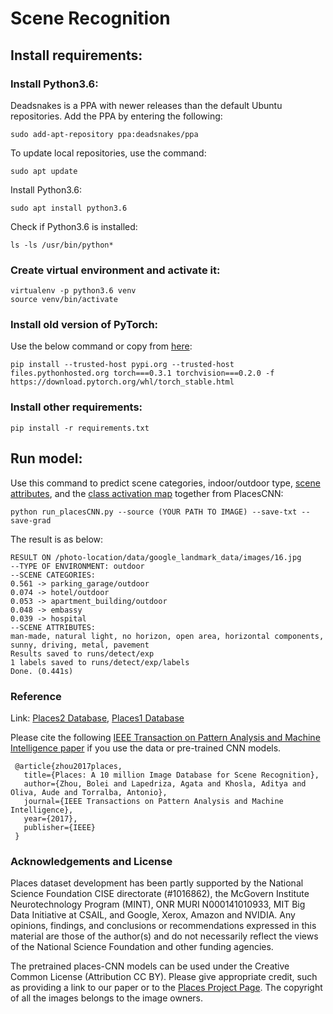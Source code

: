 # Scene Recognition

## Install requirements:

### Install Python3.6:
Deadsnakes is a PPA with newer releases than the default Ubuntu repositories. Add the PPA by entering the following:
```
sudo add-apt-repository ppa:deadsnakes/ppa
```
To update local repositories, use the command:
```
sudo apt update
```
Install Python3.6:
```
sudo apt install python3.6
```
Check if Python3.6 is installed:
```
ls -ls /usr/bin/python*
```
### Create virtual environment and activate it:
```
virtualenv -p python3.6 venv
source venv/bin/activate
```
### Install old version of PyTorch:
Use the below command or copy from [here](torch_install.txt):
```
pip install --trusted-host pypi.org --trusted-host files.pythonhosted.org torch===0.3.1 torchvision===0.2.0 -f https://download.pytorch.org/whl/torch_stable.html
```
### Install other requirements:
```
pip install -r requirements.txt
```

## Run model:
Use this command to predict scene categories, indoor/outdoor type, [scene attributes](https://cs.brown.edu/~gen/sunattributes.html), and the [class activation map](http://cnnlocalization.csail.mit.edu/) together from PlacesCNN:
```
python run_placesCNN.py --source (YOUR PATH TO IMAGE) --save-txt --save-grad
```
The result is as below:
```
RESULT ON /photo-location/data/google_landmark_data/images/16.jpg
--TYPE OF ENVIRONMENT: outdoor
--SCENE CATEGORIES:
0.561 -> parking_garage/outdoor
0.074 -> hotel/outdoor
0.053 -> apartment_building/outdoor
0.048 -> embassy
0.039 -> hospital
--SCENE ATTRIBUTES:
man-made, natural light, no horizon, open area, horizontal components, sunny, driving, metal, pavement
Results saved to runs/detect/exp
1 labels saved to runs/detect/exp/labels
Done. (0.441s)
```

### Reference
Link: [Places2 Database](http://places2.csail.mit.edu), [Places1 Database](http://places.csail.mit.edu)

Please cite the following [IEEE Transaction on Pattern Analysis and Machine Intelligence paper](http://places2.csail.mit.edu/PAMI_places.pdf) if you use the data or pre-trained CNN models.

```
 @article{zhou2017places,
   title={Places: A 10 million Image Database for Scene Recognition},
   author={Zhou, Bolei and Lapedriza, Agata and Khosla, Aditya and Oliva, Aude and Torralba, Antonio},
   journal={IEEE Transactions on Pattern Analysis and Machine Intelligence},
   year={2017},
   publisher={IEEE}
 }

```

### Acknowledgements and License

Places dataset development has been partly supported by the National Science Foundation CISE directorate (#1016862), the McGovern Institute Neurotechnology Program (MINT), ONR MURI N000141010933, MIT Big Data Initiative at CSAIL, and Google, Xerox, Amazon and NVIDIA. Any opinions, findings, and conclusions or recommendations expressed in this material are those of the author(s) and do not necessarily reflect the views of the National Science Foundation and other funding agencies. 

The pretrained places-CNN models can be used under the Creative Common License (Attribution CC BY). Please give appropriate credit, such as providing a link to our paper or to the [Places Project Page](http://places2.csail.mit.edu). The copyright of all the images belongs to the image owners.
